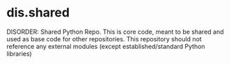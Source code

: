 # dis.shared
DISORDER: Shared Python Repo. This is core code, meant to be shared and used as base code for other repositories. This repository should not reference any external modules (except established/standard Python libraries)
